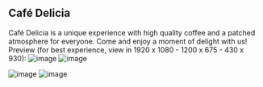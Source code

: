 ## Café Delicia
Café Delicia is a unique experience with high quality coffee and a patched atmosphere for everyone. Come and enjoy a moment of delight with us!
Preview (for best experience, view in 1920 x 1080 - 1200 x 675 - 430 x 930): ![image](https://github.com/Xseb4s/cafe-delicia/assets/138510395/221eeb76-5251-400a-955f-1ee61299d7b7) ![image](https://github.com/Xseb4s/cafe-delicia/assets/138510395/eadb1b7d-890b-48d1-8e4b-0717a47ec090)

![image](https://github.com/Xseb4s/cafe-delicia/assets/138510395/99899dfd-1e1f-4353-a985-ab4d72b9571e) ![image](https://github.com/Xseb4s/cafe-delicia/assets/138510395/64483ab2-b2ed-470f-974c-021bf1b4a36c)

